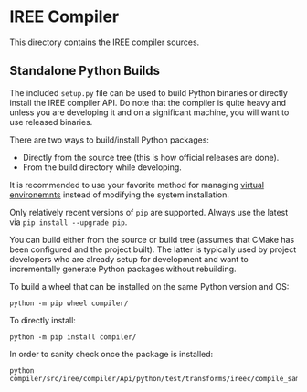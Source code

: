 # IREE Compiler

This directory contains the IREE compiler sources.

## Standalone Python Builds

The included `setup.py` file can be used to build Python binaries or directly
install the IREE compiler API. Do note that the compiler is quite heavy and
unless you are developing it and on a significant machine, you will want to
use released binaries.

There are two ways to build/install Python packages:

* Directly from the source tree (this is how official releases are done).
* From the build directory while developing.

It is recommended to use your favorite method for managing
[virtual environemnts](https://docs.python.org/3/library/venv.html) instead
of modifying the system installation.

Only relatively recent versions of `pip` are supported. Always use the latest
via `pip install --upgrade pip`.

You can build either from the source or build tree (assumes that CMake has
been configured and the project built). The latter is typically used by
project developers who are already setup for development and want to
incrementally generate Python packages without rebuilding.

To build a wheel that can be installed on the same Python version and OS:

```
python -m pip wheel compiler/
```

To directly install:

```
python -m pip install compiler/
```

In order to sanity check once the package is installed:

```
python compiler/src/iree/compiler/Api/python/test/transforms/ireec/compile_sample_module.py
```
